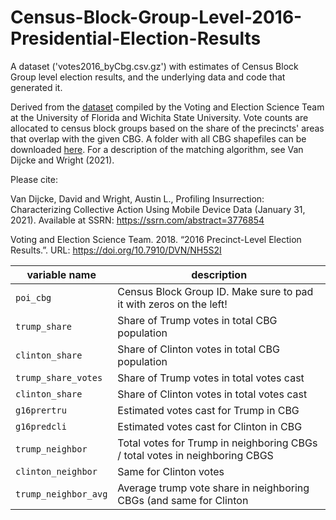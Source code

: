 # Census-Block-Group-Level-2016-Presidential-Election-Results
A dataset ('votes2016_byCbg.csv.gz') with estimates of Census Block Group level election results, and the underlying data and code that generated it. 

Derived from the [dataset](https://dataverse.harvard.edu/dataset.xhtml?persistentId=doi:10.7910/DVN/NH5S2I) compiled by the Voting and Election Science Team at the University of Florida and Wichita State University. Vote counts are allocated to census block groups based on the share of the precincts' areas that overlap with the given CBG. A folder with all CBG shapefiles can be downloaded [here](https://www.dropbox.com/sh/7e21bjgtt08ajw6/AABgbldYCfNUkBUKZMPj7lCfa?dl=0). For a description of the matching algorithm, see Van Dijcke and Wright (2021). 

Please cite: 

Van Dijcke, David and Wright, Austin L., Profiling Insurrection: Characterizing Collective Action Using Mobile Device Data (January 31, 2021). Available at SSRN: https://ssrn.com/abstract=3776854

Voting and Election Science Team. 2018. “2016 Precinct-Level Election Results.”.
URL: https://doi.org/10.7910/DVN/NH5S2I


| variable name       | description                                                                 |
|---------------------|--------------------------------------------------------------------         |
| `poi_cbg`           | Census Block Group ID. Make sure to pad it with zeros on the left!          |
| `trump_share`       | Share of Trump votes in total CBG population                                |
| `clinton_share`     | Share of Clinton votes in total CBG population                              |
| `trump_share_votes` | Share of Trump votes in total votes cast                                    |
| `clinton_share`     | Share of Clinton votes in total votes cast                                  |
| `g16prertru`        | Estimated votes cast for Trump in CBG                                       |
| `g16predcli`        | Estimated votes cast for Clinton in CBG                                     |
| `trump_neighbor`    | Total votes for Trump in neighboring CBGs / total votes in neighboring CBGS |
| `clinton_neighbor`  | Same for Clinton votes                                                      |
| `trump_neighbor_avg`| Average trump vote share in neighboring CBGs (and same for Clinton          |
